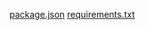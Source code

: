 
[package.json](https://github.com/user-attachments/files/18509091/package.json)
[requirements.txt](https://github.com/user-attachments/files/18509090/requirements.txt)
<!-- Uploading "docker-compose.yml"... -->
<!-- Uploading "Dockerfile"... -->
<!-- Uploading "index.js"... -->
<!-- Uploading "strecture"... -->
